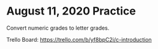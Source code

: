 # August 11, 2020 Practice
Convert numeric grades to letter grades.

Trello Board: https://trello.com/b/yf8bpC2i/c-introduction